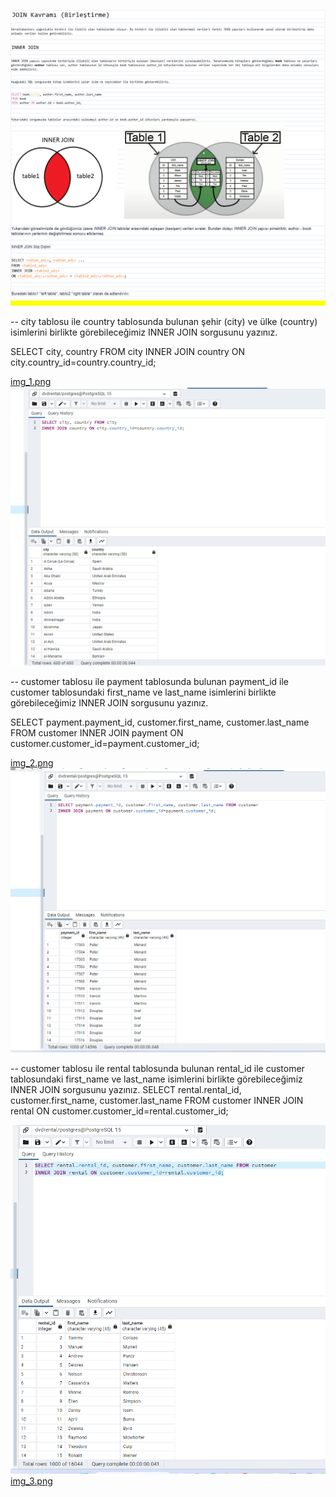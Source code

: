 ![img.png](img.png)


-- city tablosu ile country tablosunda bulunan şehir (city) ve ülke (country) isimlerini birlikte görebileceğimiz INNER JOIN sorgusunu yazınız.

SELECT city, country FROM city
INNER JOIN country ON city.country_id=country.country_id;

[img_1.png](img_1.png)
![img_1.png](img_1.png)




-- customer tablosu ile payment tablosunda bulunan payment_id ile customer tablosundaki first_name ve last_name isimlerini birlikte görebileceğimiz INNER JOIN sorgusunu yazınız.

SELECT payment.payment_id, customer.first_name, customer.last_name FROM customer
INNER JOIN payment ON customer.customer_id=payment.customer_id;

[img_2.png](img_2.png)
![img_2.png](img_2.png)


-- customer tablosu ile rental tablosunda bulunan rental_id ile customer tablosundaki first_name ve last_name isimlerini birlikte görebileceğimiz INNER JOIN sorgusunu yazınız.
SELECT rental.rental_id, customer.first_name, customer.last_name FROM customer
INNER JOIN rental ON customer.customer_id=rental.customer_id;

![img_3.png](img_3.png)
[img_3.png](img_3.png)

